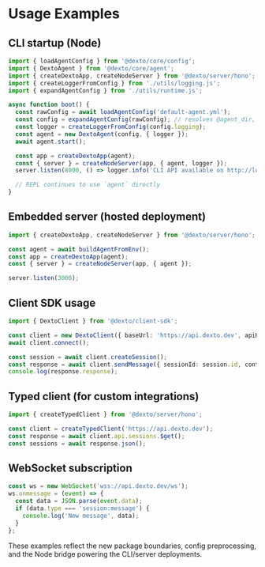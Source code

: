# Usage Examples

## CLI startup (Node)
```ts
import { loadAgentConfig } from '@dexto/core/config';
import { DextoAgent } from '@dexto/core/agent';
import { createDextoApp, createNodeServer } from '@dexto/server/hono';
import { createLoggerFromConfig } from './utils/logging.js';
import { expandAgentConfig } from './utils/runtime.js';

async function boot() {
  const rawConfig = await loadAgentConfig('default-agent.yml');
  const config = expandAgentConfig(rawConfig); // resolves @agent_dir, prefs, etc.
  const logger = createLoggerFromConfig(config.logging);
  const agent = new DextoAgent(config, { logger });
  await agent.start();

  const app = createDextoApp(agent);
  const { server } = createNodeServer(app, { agent, logger });
  server.listen(8000, () => logger.info('CLI API available on http://localhost:8000'));

  // REPL continues to use `agent` directly
}
```

## Embedded server (hosted deployment)
```ts
import { createDextoApp, createNodeServer } from '@dexto/server/hono';

const agent = await buildAgentFromEnv();
const app = createDextoApp(agent);
const { server } = createNodeServer(app, { agent });

server.listen(3000);
```

## Client SDK usage
```ts
import { DextoClient } from '@dexto/client-sdk';

const client = new DextoClient({ baseUrl: 'https://api.dexto.dev', apiKey: process.env.DEXTO_TOKEN });
await client.connect();

const session = await client.createSession();
const response = await client.sendMessage({ sessionId: session.id, content: 'Hello!' });
console.log(response.response);
```

## Typed client (for custom integrations)
```ts
import { createTypedClient } from '@dexto/server/hono';

const client = createTypedClient('https://api.dexto.dev');
const response = await client.api.sessions.$get();
const sessions = await response.json();
```

## WebSocket subscription
```ts
const ws = new WebSocket('wss://api.dexto.dev/ws');
ws.onmessage = (event) => {
  const data = JSON.parse(event.data);
  if (data.type === 'session:message') {
    console.log('New message', data);
  }
};
```

These examples reflect the new package boundaries, config preprocessing, and the Node bridge powering the CLI/server deployments.
